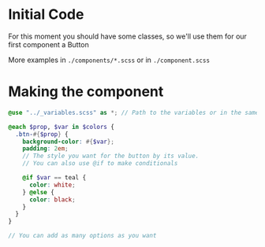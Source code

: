 # Initial Code

For this moment you should have some classes, so we'll use them for our first component a Button

More examples in `./components/*.scss` or in `./component.scss`

# Making the component

```scss
@use "../_variables.scss" as *; // Path to the variables or in the same file

@each $prop, $var in $colors {
  .btn-#{$prop} {
    background-color: #{$var};
    padding: 2em;
    // The style you want for the button by its value.
    // You can also use @if to make conditionals

    @if $var == teal {
      color: white;
    } @else {
      color: black;
    }
  }
}

// You can add as many options as you want
```
